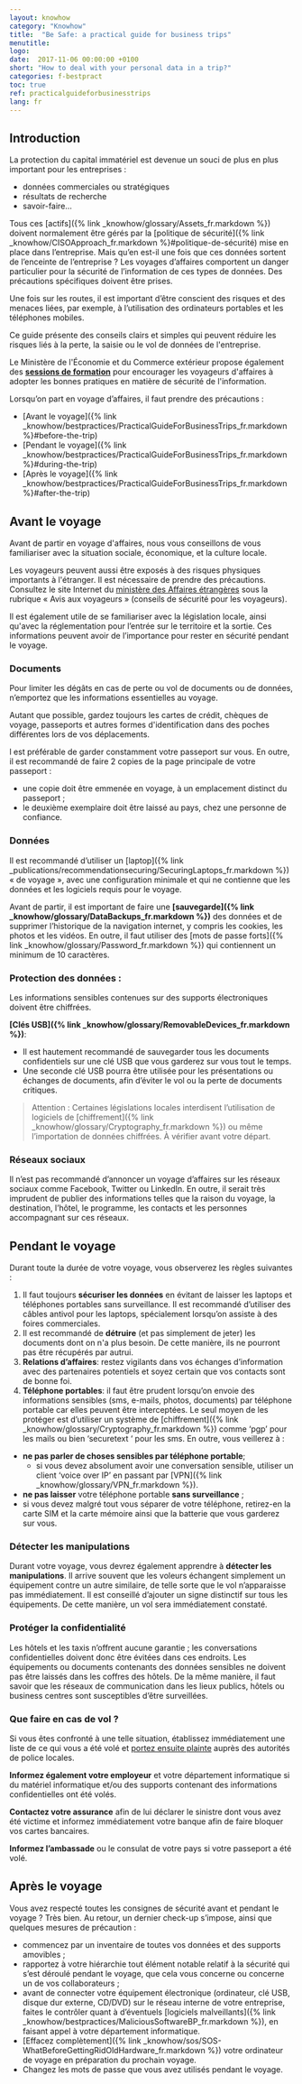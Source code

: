 ```yaml
---
layout: knowhow
category: "Knowhow"
title:  "Be Safe: a practical guide for business trips"
menutitle:
logo:
date:  2017-11-06 00:00:00 +0100
short: "How to deal with your personal data in a trip?"
categories: f-bestpract
toc: true
ref: practicalguideforbusinesstrips
lang: fr
---
```


## Introduction
La protection du capital immatériel est devenue un souci de plus en plus important pour les entreprises :

* données commerciales ou stratégiques
* résultats de recherche
* savoir-faire…

Tous ces [actifs]({% link _knowhow/glossary/Assets_fr.markdown %}) doivent normalement être gérés par la [politique de sécurité]({% link _knowhow/CISOApproach_fr.markdown %}#politique-de-sécurité) mise en place dans l’entreprise. Mais qu’en est-il une fois que ces données sortent de l’enceinte de l’entreprise ? Les voyages d’affaires comportent un danger particulier pour la sécurité de l’information de ces types de données. Des précautions spécifiques doivent être prises.

Une fois sur les routes, il est important d’être conscient des risques et des menaces liées, par exemple, à l’utilisation des ordinateurs portables et les téléphones mobiles.

Ce guide présente des conseils clairs et simples qui peuvent réduire les risques liés à la perte, la saisie ou le vol de données de l'entreprise.

Le Ministère de l'Économie et du Commerce extérieur propose également des **[sessions de formation](https://www.tradeandinvest.lu/invest-in-luxembourg/)** pour encourager les voyageurs d'affaires à adopter les bonnes pratiques en matière de sécurité de l'information.

Lorsqu’on part en voyage d’affaires, il faut prendre des précautions :

* [Avant le voyage]({% link _knowhow/bestpractices/PracticalGuideForBusinessTrips_fr.markdown %}#before-the-trip)
* [Pendant le voyage]({% link _knowhow/bestpractices/PracticalGuideForBusinessTrips_fr.markdown %}#during-the-trip)
* [Après le voyage]({% link _knowhow/bestpractices/PracticalGuideForBusinessTrips_fr.markdown %}#after-the-trip)

## Avant le voyage

Avant de partir en voyage d'affaires, nous vous conseillons de vous familiariser avec la situation sociale, économique, et la culture locale.

Les voyageurs peuvent aussi être exposés à des risques physiques importants à l'étranger. Il est nécessaire de prendre des précautions. Consultez le site Internet du [ministère des Affaires étrangères](https://maee.gouvernement.lu/en.html) sous la rubrique « Avis aux voyageurs » (conseils de sécurité pour les voyageurs).

Il est également utile de se familiariser avec la législation locale, ainsi qu'avec la réglementation pour l’entrée sur le territoire et la sortie. Ces informations peuvent avoir de l’importance pour rester en sécurité pendant le voyage.

###  Documents

Pour limiter les dégâts en cas de perte ou vol de documents ou de données, n’emportez  que les informations essentielles au voyage.

Autant que possible, gardez toujours les cartes de crédit, chèques de voyage, passeports et autres formes d'identification dans des poches différentes lors de vos déplacements.

l est préférable de garder constamment votre passeport sur ​​vous. En outre, il est recommandé de faire 2 copies de la page principale de votre passeport :

* une copie doit être emmenée en voyage, à un emplacement distinct du passeport ;
* le deuxième exemplaire doit être laissé au pays, chez une personne de confiance.

###  Données

Il est recommandé d’utiliser un [laptop]({% link _publications/recommendationsecuring/SecuringLaptops_fr.markdown %})  « de voyage », avec une configuration minimale et qui ne contienne que les données et les logiciels requis pour le voyage.

Avant de partir, il est important de faire une **[sauvegarde]({% link _knowhow/glossary/DataBackups_fr.markdown %})** des données et de supprimer l’historique de la navigation internet, y compris les cookies, les photos et les vidéos. En outre, il faut utiliser des [mots de passe forts]({% link _knowhow/glossary/Password_fr.markdown %}) qui contiennent un minimum de 10 caractères.

### Protection des données :

Les informations sensibles contenues sur des supports électroniques doivent être chiffrées.

**[Clés USB]({% link _knowhow/glossary/RemovableDevices_fr.markdown %})**:

* Il est hautement recommandé de sauvegarder tous les documents confidentiels sur une clé USB que vous garderez sur vous tout le temps.
* Une seconde clé USB pourra être utilisée pour les présentations ou échanges de documents, afin d’éviter le vol ou la perte de documents critiques.

> Attention : Certaines législations locales interdisent l’utilisation de logiciels de [chiffrement]({% link _knowhow/glossary/Cryptography_fr.markdown %}) ou même l’importation de données chiffrées. À vérifier avant votre départ.

###  Réseaux sociaux

Il n’est pas recommandé d’annoncer un voyage d’affaires sur les réseaux sociaux comme Facebook, Twitter ou LinkedIn. En outre, il serait très imprudent de publier des informations telles que la raison du voyage, la destination, l’hôtel, le programme, les contacts et les personnes accompagnant sur ces réseaux.

## Pendant le voyage
Durant toute la durée de votre voyage, vous observerez les règles suivantes :

1. Il faut toujours **sécuriser les données** en évitant de laisser les laptops et téléphones portables sans surveillance. Il est recommandé d’utiliser des câbles antivol pour les laptops, spécialement lorsqu’on assiste à des foires commerciales.
2. Il est recommandé de **détruire** (et pas simplement de jeter) les documents dont on n'a plus besoin. De cette manière, ils ne pourront pas être récupérés par autrui.
3. **Relations d’affaires**: restez vigilants dans vos échanges d’information avec des partenaires potentiels et soyez certain que vos contacts sont de bonne foi.
4. **Téléphone portables**: il faut être prudent lorsqu’on envoie des informations sensibles (sms, e-mails, photos, documents) par téléphone portable car elles peuvent être interceptées. Le seul moyen de les protéger est d’utiliser un système de [chiffrement]({% link _knowhow/glossary/Cryptography_fr.markdown %}) comme ‘pgp’ pour les mails ou bien ‘securetext ‘ pour les sms. En outre, vous veillerez à :

* **ne pas parler de choses sensibles par téléphone portable**;
  * si vous devez absolument avoir une conversation sensible, utiliser un client ‘voice over IP’ en passant par [VPN]({% link _knowhow/glossary/VPN_fr.markdown %}).
* **ne pas laisser** votre téléphone portable **sans surveillance** ;
* si vous devez malgré tout vous séparer de votre téléphone, retirez-en la carte SIM et la carte mémoire ainsi que la batterie que vous garderez sur vous.

###  Détecter les manipulations

Durant votre voyage, vous devrez également apprendre à **détecter les manipulations**. Il arrive souvent que les voleurs échangent simplement un équipement contre un autre similaire, de telle sorte que le vol n’apparaisse pas immédiatement. Il est conseillé d’ajouter un signe distinctif sur tous les équipements. De cette manière, un vol sera immédiatement constaté.

###  Protéger la confidentialité

Les hôtels et les taxis n’offrent aucune garantie ; les conversations confidentielles doivent donc être évitées dans ces endroits. Les équipements ou documents contenants des données sensibles ne doivent pas être laissés dans les coffres des hôtels. De la même manière, il faut savoir que les réseaux de communication dans les lieux publics, hôtels ou business centres sont susceptibles d’être surveillées.

### Que faire en cas de vol ?

Si vous êtes confronté à une telle situation, établissez immédiatement une liste de ce qui vous a été volé et [portez ensuite plainte](/publications/FilingAComplaint.html) auprès des autorités de police locales.

**Informez également votre employeur** et votre département informatique si du matériel informatique et/ou des supports contenant des informations confidentielles ont été volés.

**Contactez votre assurance** afin de lui déclarer le sinistre dont vous avez été victime et informez immédiatement votre banque afin de faire bloquer vos cartes bancaires.

**Informez l’ambassade** ou le consulat de votre pays si votre passeport a été volé.

## Après le voyage

Vous avez respecté toutes les consignes de sécurité avant et pendant le voyage ? Très bien. Au retour, un dernier check-up s’impose, ainsi que quelques mesures de précaution :

* commencez par un inventaire de toutes vos données et des supports amovibles ;
* rapportez à votre hiérarchie tout élément notable relatif à la sécurité qui s’est déroulé pendant le voyage, que cela vous concerne ou concerne un de vos collaborateurs ;
* avant de connecter votre équipement électronique (ordinateur, clé USB, disque dur externe, CD/DVD) sur le réseau interne de votre entreprise, faites le contrôler quant à d’éventuels [logiciels malveillants]({% link _knowhow/bestpractices/MaliciousSoftwareBP_fr.markdown %}), en faisant appel à votre département informatique.
* [Effacez complètement]({% link _knowhow/sos/SOS-WhatBeforeGettingRidOldHardware_fr.markdown %}) votre ordinateur de voyage en préparation du prochain voyage.
* Changez les mots de passe que vous avez utilisés pendant le voyage.
